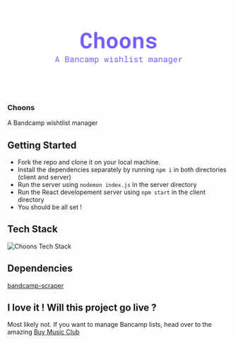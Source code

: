 ![Choons](/cover-picture.png)

### Choons
A Bandcamp wishtlist manager

## Getting Started
- Fork the repo and clone it on your local machine.
- Install the dependencies separately by running `npm i` in both directories (client and server)
- Run the server using `nodemon index.js` in the server directory
- Run the React developement server using `npm start` in the client directory
- You should be all set !

## Tech Stack
![Choons Tech Stack](/tech-stack.png)

## Dependencies
[bandcamp-scraper](https://github.com/masterT/bandcamp-scraper)

## I love it ! Will this project go live ?
Most likely not. If you want to manage Bancamp lists, head over to the amazing [Buy Music Club](https://buymusic.club/)
